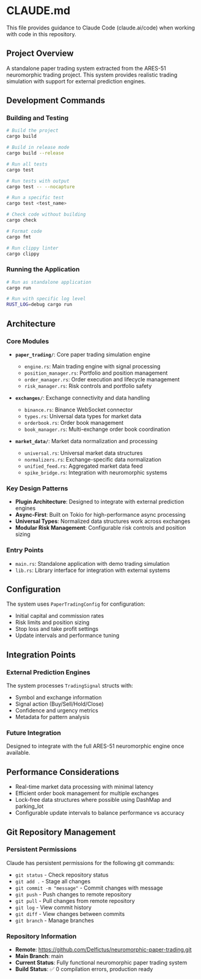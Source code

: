 # CLAUDE.md

This file provides guidance to Claude Code (claude.ai/code) when working with code in this repository.

## Project Overview

A standalone paper trading system extracted from the ARES-51 neuromorphic trading project. This system provides realistic trading simulation with support for external prediction engines.

## Development Commands

### Building and Testing
```bash
# Build the project
cargo build

# Build in release mode
cargo build --release

# Run all tests
cargo test

# Run tests with output
cargo test -- --nocapture

# Run a specific test
cargo test <test_name>

# Check code without building
cargo check

# Format code
cargo fmt

# Run clippy linter
cargo clippy
```

### Running the Application
```bash
# Run as standalone application
cargo run

# Run with specific log level
RUST_LOG=debug cargo run
```

## Architecture

### Core Modules

- **`paper_trading/`**: Core paper trading simulation engine
  - `engine.rs`: Main trading engine with signal processing
  - `position_manager.rs`: Portfolio and position management
  - `order_manager.rs`: Order execution and lifecycle management
  - `risk_manager.rs`: Risk controls and portfolio safety

- **`exchanges/`**: Exchange connectivity and data handling
  - `binance.rs`: Binance WebSocket connector
  - `types.rs`: Universal data types for market data
  - `orderbook.rs`: Order book management
  - `book_manager.rs`: Multi-exchange order book coordination

- **`market_data/`**: Market data normalization and processing
  - `universal.rs`: Universal market data structures
  - `normalizers.rs`: Exchange-specific data normalization
  - `unified_feed.rs`: Aggregated market data feed
  - `spike_bridge.rs`: Integration with neuromorphic systems

### Key Design Patterns

- **Plugin Architecture**: Designed to integrate with external prediction engines
- **Async-First**: Built on Tokio for high-performance async processing  
- **Universal Types**: Normalized data structures work across exchanges
- **Modular Risk Management**: Configurable risk controls and position sizing

### Entry Points

- `main.rs`: Standalone application with demo trading simulation
- `lib.rs`: Library interface for integration with external systems

## Configuration

The system uses `PaperTradingConfig` for configuration:
- Initial capital and commission rates
- Risk limits and position sizing
- Stop loss and take profit settings
- Update intervals and performance tuning

## Integration Points

### External Prediction Engines
The system processes `TradingSignal` structs with:
- Symbol and exchange information
- Signal action (Buy/Sell/Hold/Close)
- Confidence and urgency metrics
- Metadata for pattern analysis

### Future Integration
Designed to integrate with the full ARES-51 neuromorphic engine once available.

## Performance Considerations

- Real-time market data processing with minimal latency
- Efficient order book management for multiple exchanges
- Lock-free data structures where possible using DashMap and parking_lot
- Configurable update intervals to balance performance vs accuracy

## Git Repository Management

### Persistent Permissions
Claude has persistent permissions for the following git commands:
- `git status` - Check repository status
- `git add .` - Stage all changes  
- `git commit -m "message"` - Commit changes with message
- `git push` - Push changes to remote repository
- `git pull` - Pull changes from remote repository
- `git log` - View commit history
- `git diff` - View changes between commits
- `git branch` - Manage branches

### Repository Information
- **Remote**: https://github.com/Delfictus/neuromorphic-paper-trading.git
- **Main Branch**: main
- **Current Status**: Fully functional neuromorphic paper trading system
- **Build Status**: ✅ 0 compilation errors, production ready